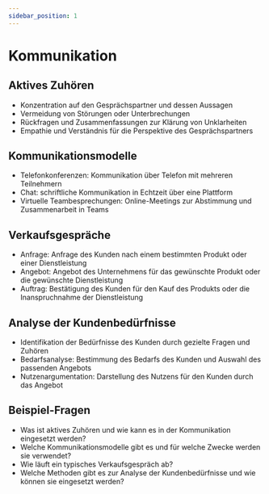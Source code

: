 ```yaml
---
sidebar_position: 1
---
```


# Kommunikation

<!--
Aktives Zuhören, Kommunikationsmodelle (z. B.
Telefonkonferenzen, Chat, virtuelle Teambesprechung), Verkaufsgespräche (Anfrage, Angebot,
Auftrag), Analyse der Kundenbedürfnisse >
nicht Bestandteil der schriftlichen Prüfung -->

## Aktives Zuhören

-   Konzentration auf den Gesprächspartner und dessen Aussagen
-   Vermeidung von Störungen oder Unterbrechungen
-   Rückfragen und Zusammenfassungen zur Klärung von Unklarheiten
-   Empathie und Verständnis für die Perspektive des Gesprächspartners

## Kommunikationsmodelle

-   Telefonkonferenzen: Kommunikation über Telefon mit mehreren Teilnehmern
-   Chat: schriftliche Kommunikation in Echtzeit über eine Plattform
-   Virtuelle Teambesprechungen: Online-Meetings zur Abstimmung und Zusammenarbeit in Teams

## Verkaufsgespräche

-   Anfrage: Anfrage des Kunden nach einem bestimmten Produkt oder einer Dienstleistung
-   Angebot: Angebot des Unternehmens für das gewünschte Produkt oder die gewünschte Dienstleistung
-   Auftrag: Bestätigung des Kunden für den Kauf des Produkts oder die Inanspruchnahme der Dienstleistung

## Analyse der Kundenbedürfnisse

-   Identifikation der Bedürfnisse des Kunden durch gezielte Fragen und Zuhören
-   Bedarfsanalyse: Bestimmung des Bedarfs des Kunden und Auswahl des passenden Angebots
-   Nutzenargumentation: Darstellung des Nutzens für den Kunden durch das Angebot

## Beispiel-Fragen

-   Was ist aktives Zuhören und wie kann es in der Kommunikation eingesetzt werden?
-   Welche Kommunikationsmodelle gibt es und für welche Zwecke werden sie verwendet?
-   Wie läuft ein typisches Verkaufsgespräch ab?
-   Welche Methoden gibt es zur Analyse der Kundenbedürfnisse und wie können sie eingesetzt werden?
